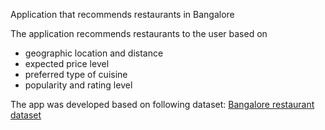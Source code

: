 Application that recommends restaurants in Bangalore

The application recommends restaurants to the user based on
- geographic location and distance
- expected price level
- preferred type of cuisine
- popularity and rating level

The app was developed based on following dataset:
[Bangalore restaurant dataset](https://www.kaggle.com/datasets/himanshupoddar/zomato-bangalore-restaurants)
